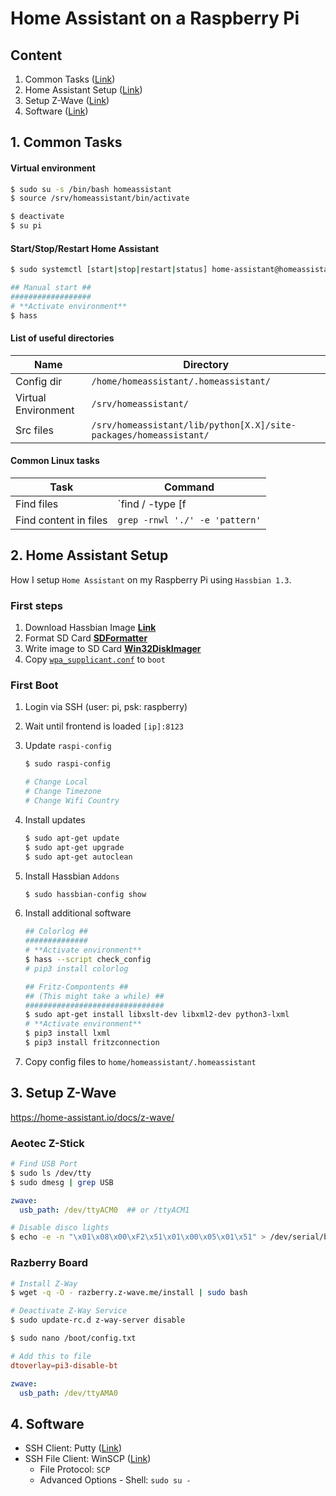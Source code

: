 # Home Assistant on a Raspberry Pi

## Content

1. Common Tasks ([Link](#1-common-tasks))
2. Home Assistant Setup ([Link](#2-home-assistant-setup))
3. Setup Z-Wave ([Link](#3-setup-z-wave))
4. Software ([Link](#4-software))




## 1. Common Tasks

#### Virtual environment

```bash
$ sudo su -s /bin/bash homeassistant
$ source /srv/homeassistant/bin/activate

$ deactivate
$ su pi
```

#### Start/Stop/Restart Home Assistant

```bash
$ sudo systemctl [start|stop|restart|status] home-assistant@homeassistant.service
```

```bash
## Manual start ##
##################
# **Activate environment**
$ hass
```

#### List of useful directories

| Name | Directory |
| ---- | --------- |
| Config dir | `/home/homeassistant/.homeassistant/` |
| Virtual Environment | `/srv/homeassistant/` |
| Src files | `/srv/homeassistant/lib/python[X.X]/site-packages/homeassistant/` |

#### Common Linux tasks

| Task | Command |
| ---- | ------- |
| Find files | `find / -type [f | d] -iname '*name*'` |
| Find content in files | `grep -rnwl './' -e 'pattern'` |



## 2. Home Assistant Setup

How I setup `Home Assistant` on my Raspberry Pi using `Hassbian 1.3`.

### First steps

 1. Download Hassbian Image [**Link**](https://github.com/home-assistant/pi-gen/releases/)
 2. Format SD Card [**SDFormatter**](https://www.sdcard.org/downloads/formatter_4/)
 3. Write image to SD Card [**Win32DiskImager**](https://sourceforge.net/projects/win32diskimager/)
 4. Copy [`wpa_supplicant.conf`](wpa_supplicant.conf) to `boot`

### First Boot

 1. Login via SSH (user: pi, psk: raspberry)
 2. Wait until frontend is loaded `[ip]:8123`
 3. Update `raspi-config`
    
    ```bash
    $ sudo raspi-config

    # Change Local
    # Change Timezone
    # Change Wifi Country
    ```

 4. Install updates

    ```bash
    $ sudo apt-get update
    $ sudo apt-get upgrade
    $ sudo apt-get autoclean
    ```

 5. Install Hassbian `Addons`
    
    ```bash
    $ sudo hassbian-config show
    ```

 6. Install additional software

    ```bash
    ## Colorlog ##
    ##############
    # **Activate environment**
    $ hass --script check_config
    # pip3 install colorlog
    ```

    ```bash
    ## Fritz-Compontents ##
    ## (This might take a while) ##
    ###############################
    $ sudo apt-get install libxslt-dev libxml2-dev python3-lxml
    # **Activate environment**
    $ pip3 install lxml
    $ pip3 install fritzconnection
    ```

 7. Copy config files to `home/homeassistant/.homeassistant`



## 3. Setup Z-Wave

https://home-assistant.io/docs/z-wave/

### Aeotec Z-Stick

```bash
# Find USB Port
$ sudo ls /dev/tty
$ sudo dmesg | grep USB
```

```yaml
zwave:
  usb_path: /dev/ttyACM0  ## or /ttyACM1
```

```bash
# Disable disco lights
$ echo -e -n "\x01\x08\x00\xF2\x51\x01\x00\x05\x01\x51" > /dev/serial/by-id/usb-0658_0200-if00
```

### Razberry Board

```bash
# Install Z-Way
$ wget -q -O - razberry.z-wave.me/install | sudo bash

# Deactivate Z-Way Service
$ sudo update-rc.d z-way-server disable

$ sudo nano /boot/config.txt
```

```conf
# Add this to file
dtoverlay=pi3-disable-bt
```

```yaml
zwave:
  usb_path: /dev/ttyAMA0
```



## 4. Software

 - SSH Client: Putty ([Link](http://www.putty.org/))
 - SSH File Client: WinSCP ([Link](https://winscp.net/eng/download.php))
   - File Protocol: `SCP`
   - Advanced Options - Shell: `sudo su -`
